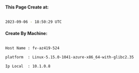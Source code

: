 
   
#### This Page Create at:

```bash

2023-09-06 - 18:50:29 UTC

```

#### Create By Machine:

```bash

Host Name : fv-az419-524

platform  : Linux-5.15.0-1041-azure-x86_64-with-glibc2.35

Ip Local  : 10.1.0.8

```


